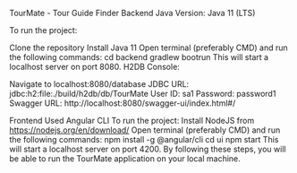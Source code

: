 TourMate - Tour Guide Finder
Backend
Java Version: Java 11 (LTS)

To run the project:

Clone the repository
Install Java 11
Open terminal (preferably CMD) and run the following commands:
cd backend
gradlew bootrun
This will start a localhost server on port 8080.
H2DB Console:

Navigate to localhost:8080/database
JDBC URL: jdbc:h2:file:./build/h2db/db/TourMate
User ID: sa1
Password: password1
Swagger URL: http://localhost:8080/swagger-ui/index.html#/

Frontend
Used Angular CLI
To run the project:
Install NodeJS from https://nodejs.org/en/download/
Open terminal (preferably CMD) and run the following commands:
npm install -g @angular/cli
cd ui
npm start
This will start a localhost server on port 4200.
By following these steps, you will be able to run the TourMate application on your local machine.
